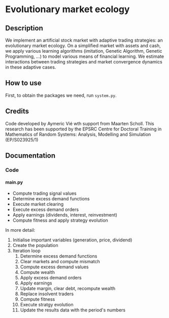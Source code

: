 # Evolutionary market ecology

## Description

We implement an artificial stock market with adaptive trading strategies: an evolutionary market ecology. On a simplified market with assets and cash, we apply various learning algorithms (imitation, Genetic Algorithm, Genetic Programming, ...) to model various means of financial learning. We estimate interactions between trading strategies and market convergence dynamics in these adaptive cases.

## How to use

First, to obtain the packages we need, run ```system.py```.

## Credits

Code developed by Aymeric Vié wth support from Maarten Scholl. This research has been supported by the EPSRC Centre for Doctoral Training in Mathematics of Random Systems: Analysis, Modelling and Simulation (EP/S023925/1)

## Documentation

### Code

#### main.py

* Compute trading signal values
* Determine excess demand functions
* Execute market clearing
* Execute excess demand orders
* Apply earnings (dividends, interest, reinvestment)
* Compute fitness and apply strategy evolution

In more detail:
1. Initialise important variables (generation, price, dividend)
2. Create the population
3. Iteration loop
    1. Determine excess demand functions
    2. Clear markets and compute mismatch
    3. Compute excess demand values
    4. Compute wealth
    5. Apply excess demand orders
    6. Apply earnings
    7. Update margin, clear debt, recompute wealth
    8. Replace insolvent traders
    9. Compute fitness
    10. Execute stratgy evolution
    11. Update the results data with the period's numbers

